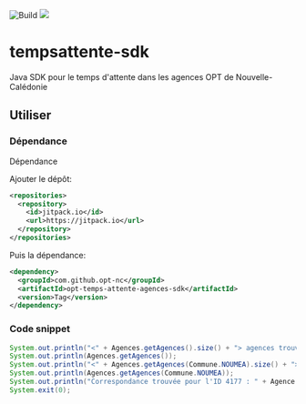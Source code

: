 ![Build](https://github.com/opt-nc/opt-temps-attente-agences-sdk/actions/workflows/maven.yml/badge.svg)
[![](https://jitpack.io/v/opt-nc/opt-temps-attente-agences-sdk.svg)](https://jitpack.io/#opt-nc/opt-temps-attente-agences-sdk)

# tempsattente-sdk

Java SDK pour le temps d'attente dans les agences OPT de Nouvelle-Calédonie

## Utiliser

### Dépendance
Dépendance

Ajouter le dépôt:

```xml
<repositories>
  <repository>
    <id>jitpack.io</id>
    <url>https://jitpack.io</url>
  </repository>
</repositories>
```

Puis la dépendance:

```xml
<dependency>
  <groupId>com.github.opt-nc</groupId>
  <artifactId>opt-temps-attente-agences-sdk</artifactId>
  <version>Tag</version>
</dependency>
```

### Code snippet

```java
System.out.println("<" + Agences.getAgences().size() + "> agences trouvées");
System.out.println(Agences.getAgences());
System.out.println("<" + Agences.getAgences(Commune.NOUMEA).size() + "> agences trouvées pour <" + Commune.NOUMEA + ">");
System.out.println(Agences.getAgences(Commune.NOUMEA));
System.out.println("Correspondance trouvée pour l'ID 4177 : " + Agence.getAgence("4177").toString());  
System.exit(0);
```

